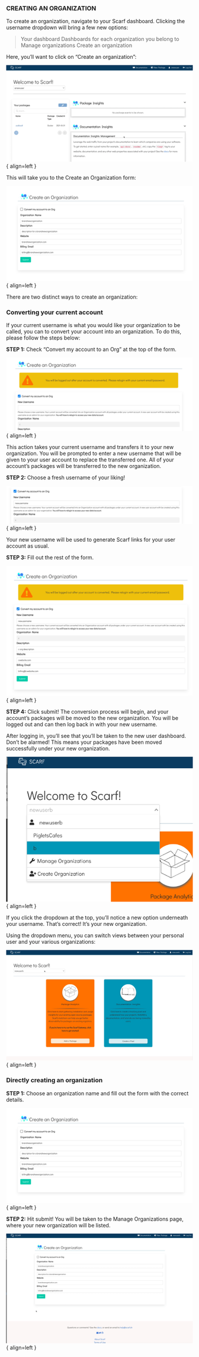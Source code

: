 ### CREATING AN ORGANIZATION

To create an organization, navigate to your Scarf dashboard. Clicking the username dropdown will bring a few new options:

> Your dashboard
> Dashboards for each organization you belong to
> Manage organizations
> Create an organization

Here, you’ll want to click on “Create an organization”:

![Image title](assets/pics/orgs/image5.gif){ align=left }

This will take you to the Create an Organization form:

![Image title](assets/pics/orgs/image1.png){ align=left }


There are two distinct ways to create an organization:

### Converting your current account

If your current username is what you would like your organization to be called, you can  to convert your account into an organization. To do this, please follow the steps below:

**STEP 1:** Check “Convert my account to an Org” at the top of the form.
	
![Image title](assets/pics/orgs/image10.png){ align=left }


This action takes your current username and transfers it to your new organization. You will be prompted to enter a new username that will be given to your user account to replace the transferred one. All of your account’s packages will be transferred to the new organization.

**STEP 2:** Choose a fresh username of your liking!

![Image title](assets/pics/orgs/image6.png){ align=left }


Your new username will be used to generate Scarf links for your user account as usual.

**STEP 3:** Fill out the rest of the form.

![Image title](assets/pics/orgs/image8.png){ align=left }

**STEP 4:** Click submit! The conversion process will begin, and your account’s packages will be moved to the new organization. You will be logged out and can then log back in with your new username. 


After logging in, you’ll see that you’ll be taken to the new user dashboard. Don’t be alarmed! This means your packages have been moved successfully under your new organization.

![Image title](assets/pics/orgs/image3.png){ align=left }

If you click the dropdown at the top, you’ll notice a new option underneath your username. That’s correct! It’s your new organization.


Using the dropdown menu, you can switch views between your personal user and your various organizations:

![Image title](assets/pics/orgs/image2.gif){ align=left }


### Directly creating an organization
**STEP 1:** Choose an organization name and fill out the form with the correct details.

![Image title](assets/pics/orgs/image1.png){ align=left }


**STEP 2:** Hit submit! You will be taken to the Manage Organizations page, where your new organization will be listed.

![Image title](assets/pics/orgs/image9.gif){ align=left }